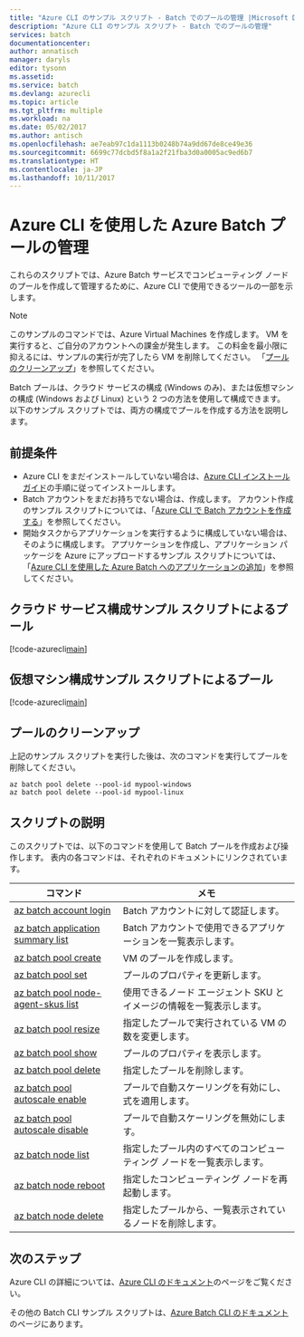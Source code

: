 ```yaml
---
title: "Azure CLI のサンプル スクリプト - Batch でのプールの管理 |Microsoft Docs"
description: "Azure CLI のサンプル スクリプト - Batch でのプールの管理"
services: batch
documentationcenter: 
author: annatisch
manager: daryls
editor: tysonn
ms.assetid: 
ms.service: batch
ms.devlang: azurecli
ms.topic: article
ms.tgt_pltfrm: multiple
ms.workload: na
ms.date: 05/02/2017
ms.author: antisch
ms.openlocfilehash: ae7eab97c1da1113b0248b74a9dd67de8ce49e36
ms.sourcegitcommit: 6699c77dcbd5f8a1a2f21fba3d0a0005ac9ed6b7
ms.translationtype: HT
ms.contentlocale: ja-JP
ms.lasthandoff: 10/11/2017
---
```

# <a name="managing-azure-batch-pools-with-azure-cli"></a>Azure CLI を使用した Azure Batch プールの管理

これらのスクリプトでは、Azure Batch サービスでコンピューティング ノードのプールを作成して管理するために、Azure CLI で使用できるツールの一部を示します。

> [!NOTE]
> このサンプルのコマンドでは、Azure Virtual Machines を作成します。 VM を実行すると、ご自分のアカウントへの課金が発生します。 この料金を最小限に抑えるには、サンプルの実行が完了したら VM を削除してください。 「[プールのクリーンアップ](#clean-up-pools)」を参照してください。

Batch プールは、クラウド サービスの構成 (Windows のみ)、または仮想マシンの構成 (Windows および Linux) という 2 つの方法を使用して構成できます。 以下のサンプル スクリプトでは、両方の構成でプールを作成する方法を説明します。

## <a name="prerequisites"></a>前提条件

- Azure CLI をまだインストールしていない場合は、[Azure CLI インストール ガイド](https://docs.microsoft.com/cli/azure/install-azure-cli)の手順に従ってインストールします。
- Batch アカウントをまだお持ちでない場合は、作成します。 アカウント作成のサンプル スクリプトについては、「[Azure CLI で Batch アカウントを作成する](https://docs.microsoft.com/azure/batch/scripts/batch-cli-sample-create-account)」を参照してください。
- 開始タスクからアプリケーションを実行するように構成していない場合は、そのように構成します。 アプリケーションを作成し、アプリケーション パッケージを Azure にアップロードするサンプル スクリプトについては、「[Azure CLI を使用した Azure Batch へのアプリケーションの追加](https://docs.microsoft.com/azure/batch/scripts/batch-cli-sample-add-application)」を参照してください。

## <a name="pool-with-cloud-service-configuration-sample-script"></a>クラウド サービス構成サンプル スクリプトによるプール

[!code-azurecli[main](../../../cli_scripts/batch/manage-pool/manage-pool-windows.sh "Manage Cloud Services Pools")]

## <a name="pool-with-virtual-machine-configuration-sample-script"></a>仮想マシン構成サンプル スクリプトによるプール

[!code-azurecli[main](../../../cli_scripts/batch/manage-pool/manage-pool-linux.sh "Manage Virtual Machine Pools")]

## <a name="clean-up-pools"></a>プールのクリーンアップ

上記のサンプル スクリプトを実行した後は、次のコマンドを実行してプールを削除してください。
```azurecli
az batch pool delete --pool-id mypool-windows
az batch pool delete --pool-id mypool-linux
```

## <a name="script-explanation"></a>スクリプトの説明

このスクリプトでは、以下のコマンドを使用して Batch プールを作成および操作します。
表内の各コマンドは、それぞれのドキュメントにリンクされています。

| コマンド | メモ |
|---|---|
| [az batch account login](https://docs.microsoft.com/cli/azure/batch/account#az_batch_account_login) | Batch アカウントに対して認証します。  |
| [az batch application summary list](https://docs.microsoft.com/cli/azure/batch/application/summary#az_batch_application_summary_list) | Batch アカウントで使用できるアプリケーションを一覧表示します。  |
| [az batch pool create](https://docs.microsoft.com/cli/azure/batch/pool#az_batch_pool_create) | VM のプールを作成します。  |
| [az batch pool set](https://docs.microsoft.com/cli/azure/batch/pool#az_batch_pool_set) | プールのプロパティを更新します。  |
| [az batch pool node-agent-skus list](https://docs.microsoft.com/cli/azure/batch/pool/node-agent-skus#az_batch_pool_node_agent_skus_list) | 使用できるノード エージェント SKU とイメージの情報を一覧表示します。  |
| [az batch pool resize](https://docs.microsoft.com/cli/azure/batch/pool#az_batch_pool_resize) | 指定したプールで実行されている VM の数を変更します。  |
| [az batch pool show](https://docs.microsoft.com/cli/azure/batch/pool#az_batch_pool_show) | プールのプロパティを表示します。  |
| [az batch pool delete](https://docs.microsoft.com/cli/azure/batch/pool#az_batch_pool_delete) | 指定したプールを削除します。  |
| [az batch pool autoscale enable](https://docs.microsoft.com/cli/azure/batch/pool/autoscale#az_batch_pool_autoscale_enable) | プールで自動スケーリングを有効にし、式を適用します。  |
| [az batch pool autoscale disable](https://docs.microsoft.com/cli/azure/batch/pool/autoscale#az_batch_pool_autoscale_disable) | プールで自動スケーリングを無効にします。  |
| [az batch node list](https://docs.microsoft.com/cli/azure/batch/node#az_batch_node_list) | 指定したプール内のすべてのコンピューティング ノードを一覧表示します。  |
| [az batch node reboot](https://docs.microsoft.com/cli/azure/batch/node#az_batch_node_reboot) | 指定したコンピューティング ノードを再起動します。  |
| [az batch node delete](https://docs.microsoft.com/cli/azure/batch/node#az_batch_node_delete) | 指定したプールから、一覧表示されているノードを削除します。  |

## <a name="next-steps"></a>次のステップ

Azure CLI の詳細については、[Azure CLI のドキュメント](https://docs.microsoft.com/cli/azure/overview)のページをご覧ください。

その他の Batch CLI サンプル スクリプトは、[Azure Batch CLI のドキュメント](../batch-cli-samples.md)のページにあります。

